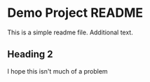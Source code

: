 # Demo Project README

This is a simple readme file. Additional text.

## Heading 2

I hope this isn't much of a problem